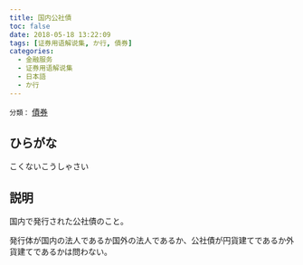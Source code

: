 ```yaml
---
title: 国内公社債
toc: false
date: 2018-05-18 13:22:09
tags: [证券用语解说集, か行, 債券]
categories:
  - 金融服务
  - 证券用语解说集
  - 日本語
  - か行
---
```


`分類：` [債券](/tags/債券/)

## ひらがな

こくないこうしゃさい

## 説明

国内で発行された公社債のこと。

発行体が国内の法人であるか国外の法人であるか、公社債が円貨建てであるか外貨建てであるかは問わない。
